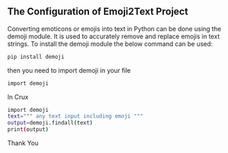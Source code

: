 The Configuration of Emoji2Text Project
-----------------------------------------------------------------------------------

Converting emoticons or emojis into text in Python can be done using the demoji module. It is used to accurately remove and replace emojis in text strings. To install the demoji module the below command can be used: 
```bash 
pip install demoji
```
then you need to import demoji in your file
```bash
import demoji
```

In Crux
```bash
import demoji
text=""" any text input including emoji """
output=demoji.findall(text)
print(output)
```

Thank You
